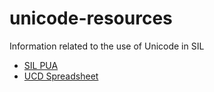 # unicode-resources
Information related to the use of Unicode in SIL

- [SIL PUA](sil-pua/README.md)
- [UCD Spreadsheet](ucd-spreadsheet/README.md)
